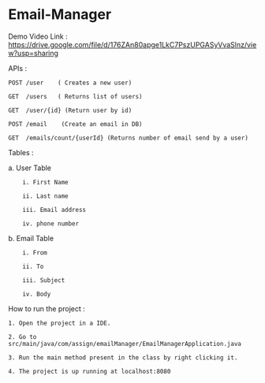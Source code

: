 # Email-Manager

Demo Video Link : https://drive.google.com/file/d/176ZAn80apge1LkC7PszUPGASyVvaSlnz/view?usp=sharing

APIs : 


	POST /user    ( Creates a new user)

	GET  /users   ( Returns list of users)

	GET  /user/{id} (Return user by id)

	POST /email    (Create an email in DB)

	GET  /emails/count/{userId} (Returns number of email send by a user)

Tables : 

a. User Table
		
		i. First Name
		
		ii. Last name
		
		iii. Email address
		
		iv. phone number

b. Email Table
		
		
		i. From
		
		ii. To
		
		iii. Subject 
		
		iv. Body
    
How to run the project : 

	1. Open the project in a IDE.
	
	2. Go to src/main/java/com/assign/emailManager/EmailManagerApplication.java
	
	3. Run the main method present in the class by right clicking it.

	4. The project is up running at localhost:8080
